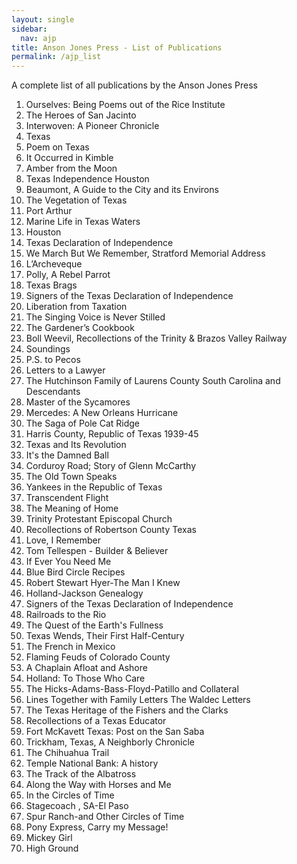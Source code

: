 ```yaml
---
layout: single
sidebar:
  nav: ajp
title: Anson Jones Press - List of Publications
permalink: /ajp_list
---
```

A complete list of all publications by the Anson Jones Press
1. Ourselves: Being Poems out of the Rice Institute
2. The Heroes of San Jacinto
3. Interwoven: A Pioneer Chronicle
4. Texas
5. Poem on Texas
6. It Occurred in Kimble
7. Amber from the Moon
8. Texas Independence Houston
9. Beaumont, A Guide to the City and its Environs
10. The Vegetation of Texas
11. Port Arthur
12. Marine Life in Texas Waters
13. Houston
14. Texas Declaration of Independence
15. We March But We Remember, Stratford Memorial Address
16. L’Archeveque
17. Polly, A Rebel Parrot
18. Texas Brags
19. Signers of the Texas Declaration of Independence
20. Liberation from Taxation
21. The Singing Voice is Never Stilled
22. The Gardener’s Cookbook
23. Boll Weevil, Recollections of the Trinity & Brazos Valley Railway
24. Soundings
25. P.S. to Pecos
26. Letters to a Lawyer
27. The Hutchinson Family of Laurens County South Carolina and Descendants
28. Master of the Sycamores
29. Mercedes: A New Orleans Hurricane
30. The Saga of Pole Cat Ridge
31. Harris County, Republic of Texas 1939-45
32. Texas and Its Revolution
33. It's the Damned Ball
34. Corduroy Road; Story of Glenn McCarthy
35. The Old Town Speaks
36. Yankees in the Republic of Texas
37. Transcendent Flight
38. The Meaning of Home
39. Trinity Protestant Episcopal Church
40. Recollections of Robertson County Texas
41. Love, I Remember
42. Tom Tellespen - Builder & Believer
43. If Ever You Need Me
44. Blue Bird Circle Recipes
45. Robert Stewart Hyer-The Man I Knew
46. Holland-Jackson Genealogy
47. Signers of the Texas Declaration of Independence
48. Railroads to the Rio
49. The Quest of the Earth's Fullness
50. Texas Wends, Their First Half-Century
51. The French in Mexico
52. Flaming Feuds of Colorado County
53. A Chaplain Afloat and Ashore
54. Holland: To Those Who Care
55. The Hicks-Adams-Bass-Floyd-Patillo and Collateral
56. Lines Together with Family Letters The Waldec Letters
57. The Texas Heritage of the Fishers and the Clarks
58. Recollections of a Texas Educator
59. Fort McKavett Texas: Post on the San Saba
60. Trickham, Texas, A Neighborly Chronicle
61. The Chihuahua Trail
62. Temple National Bank: A history
63. The Track of the Albatross
64. Along the Way with Horses and Me
65. In the Circles of Time
66. Stagecoach , SA-El Paso
67. Spur Ranch-and Other Circles of Time
68. Pony Express, Carry my Message!
69. Mickey Girl
70. High Ground

